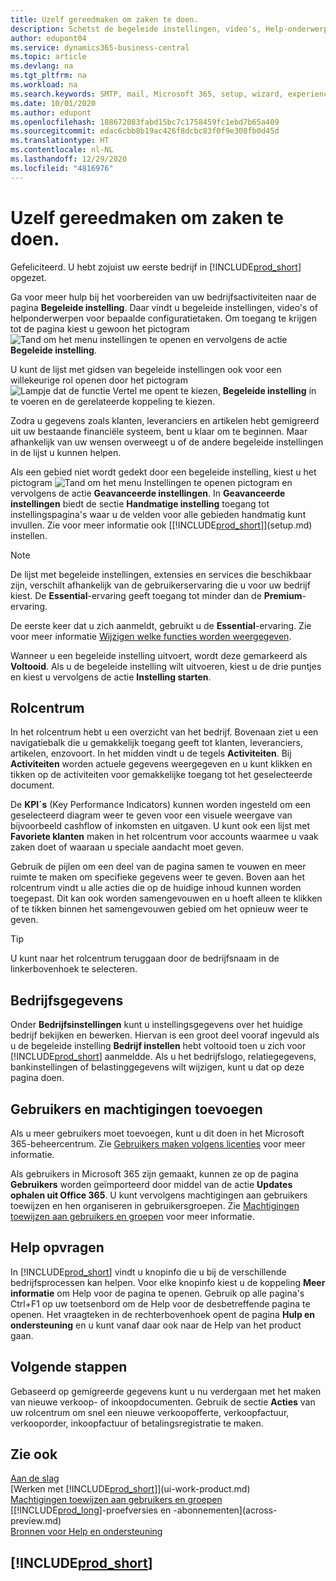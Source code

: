 ```yaml
---
title: Uzelf gereedmaken om zaken te doen.
description: Schetst de begeleide instellingen, video's, Help-onderwerpen en pagina's die u kunt gebruiken om u gereed te maken voor het doen van zaken in Business Central.
author: edupont04
ms.service: dynamics365-business-central
ms.topic: article
ms.devlang: na
ms.tgt_pltfrm: na
ms.workload: na
ms.search.keywords: SMTP, mail, Microsoft 365, setup, wizard, experience
ms.date: 10/01/2020
ms.author: edupont
ms.openlocfilehash: 188672083fabd15bc7c1758459fc1ebd7b65a409
ms.sourcegitcommit: edac6cbb8b19ac426f8dcbc83f0f9e308fb0d45d
ms.translationtype: HT
ms.contentlocale: nl-NL
ms.lasthandoff: 12/29/2020
ms.locfileid: "4816976"
---
```

# <a name="getting-ready-for-doing-business"></a>Uzelf gereedmaken om zaken te doen.

Gefeliciteerd. U hebt zojuist uw eerste bedrijf in [!INCLUDE[prod_short](includes/prod_short.md)] opgezet.

Ga voor meer hulp bij het voorbereiden van uw bedrijfsactiviteiten naar de pagina **Begeleide instelling**. Daar vindt u begeleide instellingen, video's of helponderwerpen voor bepaalde configuratietaken. Om toegang te krijgen tot de pagina kiest u gewoon het pictogram ![Tand om het menu instellingen te openen](media/ui-experience/settings_icon_small.png) en vervolgens de actie **Begeleide instelling**.

U kunt de lijst met gidsen van begeleide instellingen ook voor een willekeurige rol openen door het pictogram ![Lampje dat de functie Vertel me opent](media/ui-search/search_small.png "Vertel me wat u wilt doen") te kiezen, **Begeleide instelling** in te voeren en de gerelateerde koppeling te kiezen.

Zodra u gegevens zoals klanten, leveranciers en artikelen hebt gemigreerd uit uw bestaande financiële systeem, bent u klaar om te beginnen. Maar afhankelijk van uw wensen overweegt u of de andere begeleide instellingen in de lijst u kunnen helpen.

Als een gebied niet wordt gedekt door een begeleide instelling, kiest u het pictogram ![Tand om het menu Instellingen te openen](media/ui-experience/settings_icon_small.png) pictogram en vervolgens de actie **Geavanceerde instellingen**. In **Geavanceerde instellingen** biedt de sectie **Handmatige instelling** toegang tot instellingspagina's waar u de velden voor alle gebieden handmatig kunt invullen. Zie voor meer informatie ook [[!INCLUDE[prod_short](includes/prod_short.md)]](setup.md) instellen.

> [!NOTE]  
> De lijst met begeleide instellingen, extensies en services die beschikbaar zijn, verschilt afhankelijk van de gebruikerservaring die u voor uw bedrijf kiest. De **Essential**-ervaring geeft toegang tot minder dan de **Premium**-ervaring.
>
> De eerste keer dat u zich aanmeldt, gebruikt u de **Essential**-ervaring. Zie voor meer informatie [Wijzigen welke functies worden weergegeven](ui-experiences.md).

Wanneer u een begeleide instelling uitvoert, wordt deze gemarkeerd als **Voltooid**. Als u de begeleide instelling wilt uitvoeren, kiest u de drie puntjes en kiest u vervolgens de actie **Instelling starten**.

## <a name="role-center"></a>Rolcentrum

In het rolcentrum hebt u een overzicht van het bedrijf. Bovenaan ziet u een navigatiebalk die u gemakkelijk toegang geeft tot klanten, leveranciers, artikelen, enzovoort. In het midden vindt u de tegels **Activiteiten**. Bij **Activiteiten** worden actuele gegevens weergegeven en u kunt klikken en tikken op de activiteiten voor gemakkelijke toegang tot het geselecteerde document.

De **KPI´s** (Key Performance Indicators) kunnen worden ingesteld om een geselecteerd diagram weer te geven voor een visuele weergave van bijvoorbeeld cashflow of inkomsten en uitgaven. U kunt ook een lijst met **Favoriete klanten** maken in het rolcentrum voor accounts waarmee u vaak zaken doet of waaraan u speciale aandacht moet geven.

Gebruik de pijlen om een deel van de pagina samen te vouwen en meer ruimte te maken om specifieke gegevens weer te geven. Boven aan het rolcentrum vindt u alle acties die op de huidige inhoud kunnen worden toegepast. Dit kan ook worden samengevouwen en u hoeft alleen te klikken of te tikken binnen het samengevouwen gebied om het opnieuw weer te geven.

> [!TIP]  
> U kunt naar het rolcentrum teruggaan door de bedrijfsnaam in de linkerbovenhoek te selecteren.

## <a name="company-information"></a>Bedrijfsgegevens

Onder **Bedrijfsinstellingen** kunt u instellingsgegevens over het huidige bedrijf bekijken en bewerken. Hiervan is een groot deel vooraf ingevuld als u de begeleide instelling **Bedrijf instellen** hebt voltooid toen u zich voor [!INCLUDE[prod_short](includes/prod_short.md)] aanmeldde. Als u het bedrijfslogo, relatiegegevens, bankinstellingen of belastinggegevens wilt wijzigen, kunt u dat op deze pagina doen.  

## <a name="adding-users-and-permissions"></a>Gebruikers en machtigingen toevoegen

Als u meer gebruikers moet toevoegen, kunt u dit doen in het Microsoft 365-beheercentrum. Zie [Gebruikers maken volgens licenties](ui-how-users-permissions.md) voor meer informatie.

Als gebruikers in Microsoft 365 zijn gemaakt, kunnen ze op de pagina **Gebruikers** worden geïmporteerd door middel van de actie **Updates ophalen uit Office 365**. U kunt vervolgens machtigingen aan gebruikers toewijzen en hen organiseren in gebruikersgroepen. Zie [Machtigingen toewijzen aan gebruikers en groepen](ui-define-granular-permissions.md) voor meer informatie.  

## <a name="getting-help"></a>Help opvragen

In [!INCLUDE[prod_short](includes/prod_short.md)] vindt u knopinfo die u bij de verschillende bedrijfsprocessen kan helpen. Voor elke knopinfo kiest u de koppeling **Meer informatie** om Help voor de pagina te openen. Gebruik op alle pagina's Ctrl+F1 op uw toetsenbord om de Help voor de desbetreffende pagina te openen. Het vraagteken in de rechterbovenhoek opent de pagina **Hulp en ondersteuning** en u kunt vanaf daar ook naar de Help van het product gaan.

## <a name="next-steps"></a>Volgende stappen

Gebaseerd op gemigreerde gegevens kunt u nu verdergaan met het maken van nieuwe verkoop- of inkoopdocumenten. Gebruik de sectie **Acties** van uw rolcentrum om snel een nieuwe verkoopofferte, verkoopfactuur, verkooporder, inkoopfactuur of betalingsregistratie te maken.

## <a name="see-also"></a>Zie ook

[Aan de slag](product-get-started.md)  
[Werken met [!INCLUDE[prod_short](includes/prod_short.md)]](ui-work-product.md)  
[Machtigingen toewijzen aan gebruikers en groepen](ui-define-granular-permissions.md)  
[[!INCLUDE[prod_long](includes/prod_long.md)]-proefversies en -abonnementen](across-preview.md)  
[Bronnen voor Help en ondersteuning](product-help-and-support.md)  

## [!INCLUDE[prod_short](includes/free_trial_md.md)]  
